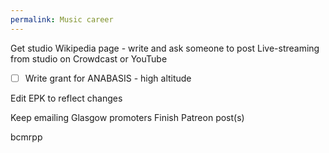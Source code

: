 ```yaml
---
permalink: Music career
---
```

Get studio
Wikipedia page - write and ask someone to post 
Live-streaming from studio on Crowdcast or YouTube 
- [ ] Write grant for ANABASIS - high altitude 

Edit EPK to reflect changes 


Keep emailing Glasgow promoters 
Finish Patreon post(s)


bcmrpp